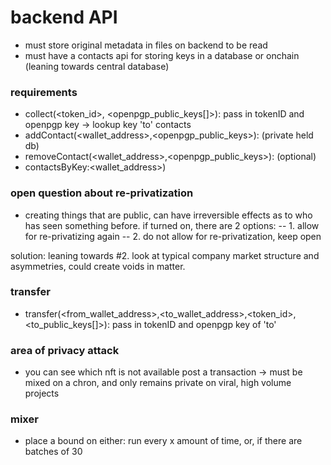 # backend API
- must store original metadata in files on backend to be read
- must have a contacts api for storing keys in a database or onchain (leaning towards central database)

### requirements
- collect(<token_id>, <openpgp_public_keys[]>): pass in tokenID and openpgp key -> lookup key 'to' contacts
- addContact(<wallet_address>,<openpgp_public_keys>): (private held db)
- removeContact(<wallet_address>,<openpgp_public_keys>): (optional)
- contactsByKey:<wallet_address>)

### open question about re-privatization
- creating things that are public, can have irreversible effects as to who has seen something before. if turned on, there are 2 options:
-- 1. allow for re-privatizing again
-- 2. do not allow for re-privatization, keep open 

solution: leaning towards #2. look at typical company market structure and asymmetries, could create voids in matter.

### transfer
- transfer(<from_wallet_address>,<to_wallet_address>,<token_id>,<to_public_keys[]>): pass in tokenID and openpgp key of 'to'

### area of privacy attack
- you can see which nft is not available post a transaction -> must be mixed on a chron, and only remains private on viral, high volume projects

### mixer
- place a bound on either: run every x amount of time, or, if there are batches of 30